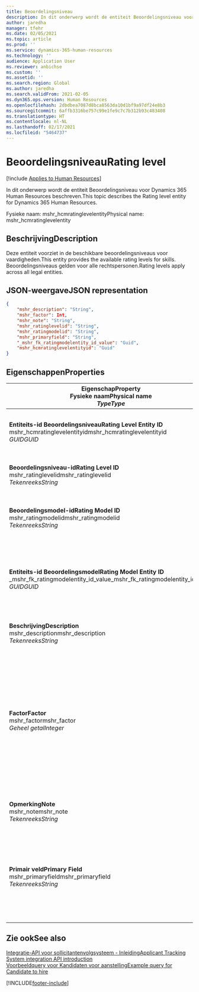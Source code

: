 ```yaml
---
title: Beoordelingsniveau
description: In dit onderwerp wordt de entiteit Beoordelingsniveau voor Dynamics 365 Human Resources beschreven.
author: jaredha
manager: tfehr
ms.date: 02/05/2021
ms.topic: article
ms.prod: ''
ms.service: dynamics-365-human-resources
ms.technology: ''
audience: Application User
ms.reviewer: anbichse
ms.custom: ''
ms.assetid: ''
ms.search.region: Global
ms.author: jaredha
ms.search.validFrom: 2021-02-05
ms.dyn365.ops.version: Human Resources
ms.openlocfilehash: 2dbdbea7087d8bca8563da10d1bf9a97df24e8b3
ms.sourcegitcommit: 6affb3316be757c99e1fe9c7c7b312b93c483408
ms.translationtype: HT
ms.contentlocale: nl-NL
ms.lasthandoff: 02/17/2021
ms.locfileid: "5464737"
---
```

# <a name="rating-level"></a><span data-ttu-id="3d037-103">Beoordelingsniveau</span><span class="sxs-lookup"><span data-stu-id="3d037-103">Rating level</span></span>

[!include [Applies to Human Resources](../includes/applies-to-hr.md)]

<span data-ttu-id="3d037-104">In dit onderwerp wordt de entiteit Beoordelingsniveau voor Dynamics 365 Human Resources beschreven.</span><span class="sxs-lookup"><span data-stu-id="3d037-104">This topic describes the Rating level entity for Dynamics 365 Human Resources.</span></span>

<span data-ttu-id="3d037-105">Fysieke naam: mshr_hcmratinglevelentity</span><span class="sxs-lookup"><span data-stu-id="3d037-105">Physical name: mshr_hcmratinglevelentity</span></span>

## <a name="description"></a><span data-ttu-id="3d037-106">Beschrijving</span><span class="sxs-lookup"><span data-stu-id="3d037-106">Description</span></span>

<span data-ttu-id="3d037-107">Deze entiteit voorziet in de beschikbare beoordelingsniveaus voor vaardigheden.</span><span class="sxs-lookup"><span data-stu-id="3d037-107">This entity provides the available rating levels for skills.</span></span> <span data-ttu-id="3d037-108">Beoordelingsniveaus gelden voor alle rechtspersonen.</span><span class="sxs-lookup"><span data-stu-id="3d037-108">Rating levels apply across all legal entities.</span></span>

## <a name="json-representation"></a><span data-ttu-id="3d037-109">JSON-weergave</span><span class="sxs-lookup"><span data-stu-id="3d037-109">JSON representation</span></span>

```json
{
    "mshr_description": "String",
    "mshr_factor": Int,
    "mshr_note": "String",
    "mshr_ratinglevelid": "String",
    "mshr_ratingmodelid": "String",
    "mshr_primaryfield": "String",
    "_mshr_fk_ratingmodelentity_id_value": "Guid",
    "mshr_hcmratinglevelentityid": "Guid"
}
```

## <a name="properties"></a><span data-ttu-id="3d037-110">Eigenschappen</span><span class="sxs-lookup"><span data-stu-id="3d037-110">Properties</span></span>

| <span data-ttu-id="3d037-111">Eigenschap</span><span class="sxs-lookup"><span data-stu-id="3d037-111">Property</span></span><br><span data-ttu-id="3d037-112">**Fysieke naam**</span><span class="sxs-lookup"><span data-stu-id="3d037-112">**Physical name**</span></span><br><span data-ttu-id="3d037-113">**_Type_**</span><span class="sxs-lookup"><span data-stu-id="3d037-113">**_Type_**</span></span> | <span data-ttu-id="3d037-114">Gebruiken</span><span class="sxs-lookup"><span data-stu-id="3d037-114">Use</span></span> | <span data-ttu-id="3d037-115">Beschrijving</span><span class="sxs-lookup"><span data-stu-id="3d037-115">Description</span></span> |
| --- | --- | --- |
| <span data-ttu-id="3d037-116">**Entiteits-id Beoordelingsniveau**</span><span class="sxs-lookup"><span data-stu-id="3d037-116">**Rating Level Entity ID**</span></span><br><span data-ttu-id="3d037-117">mshr_hcmratinglevelentityid</span><span class="sxs-lookup"><span data-stu-id="3d037-117">mshr_hcmratinglevelentityid</span></span><br><span data-ttu-id="3d037-118">*GUID*</span><span class="sxs-lookup"><span data-stu-id="3d037-118">*GUID*</span></span> | <span data-ttu-id="3d037-119">Alleen-lezen</span><span class="sxs-lookup"><span data-stu-id="3d037-119">Read-only</span></span><br><span data-ttu-id="3d037-120">Vereist</span><span class="sxs-lookup"><span data-stu-id="3d037-120">Required</span></span><br><span data-ttu-id="3d037-121">Door systeem gegenereerd</span><span class="sxs-lookup"><span data-stu-id="3d037-121">System-generated</span></span> | <span data-ttu-id="3d037-122">De door het systeem gegenereerde unieke id voor het niveau.</span><span class="sxs-lookup"><span data-stu-id="3d037-122">The system-generated unique identifier for the level.</span></span> |
| <span data-ttu-id="3d037-123">**Beoordelingsniveau-id**</span><span class="sxs-lookup"><span data-stu-id="3d037-123">**Rating Level ID**</span></span><br><span data-ttu-id="3d037-124">mshr_ratinglevelid</span><span class="sxs-lookup"><span data-stu-id="3d037-124">mshr_ratinglevelid</span></span><br><span data-ttu-id="3d037-125">*Tekenreeks*</span><span class="sxs-lookup"><span data-stu-id="3d037-125">*String*</span></span> | <span data-ttu-id="3d037-126">Lezen/schrijven</span><span class="sxs-lookup"><span data-stu-id="3d037-126">Read/write</span></span><br><span data-ttu-id="3d037-127">Vereist</span><span class="sxs-lookup"><span data-stu-id="3d037-127">Required</span></span> | <span data-ttu-id="3d037-128">Door de gebruiker leesbare unieke id voor het niveau.</span><span class="sxs-lookup"><span data-stu-id="3d037-128">User-readable unique identifier for the level.</span></span> |
| <span data-ttu-id="3d037-129">**Beoordelingsmodel-id**</span><span class="sxs-lookup"><span data-stu-id="3d037-129">**Rating Model ID**</span></span><br><span data-ttu-id="3d037-130">mshr_ratingmodelid</span><span class="sxs-lookup"><span data-stu-id="3d037-130">mshr_ratingmodelid</span></span><br><span data-ttu-id="3d037-131">*Tekenreeks*</span><span class="sxs-lookup"><span data-stu-id="3d037-131">*String*</span></span> | <span data-ttu-id="3d037-132">Lezen/schrijven</span><span class="sxs-lookup"><span data-stu-id="3d037-132">Read/write</span></span><br><span data-ttu-id="3d037-133">Vereist</span><span class="sxs-lookup"><span data-stu-id="3d037-133">Required</span></span> | <span data-ttu-id="3d037-134">Het beoordelingsmodel waarbij het beoordelingsniveau hoort.</span><span class="sxs-lookup"><span data-stu-id="3d037-134">The rating model to which the rating level belongs.</span></span> |
| <span data-ttu-id="3d037-135">**Entiteits-id Beoordelingsmodel**</span><span class="sxs-lookup"><span data-stu-id="3d037-135">**Rating Model Entity ID**</span></span><br><span data-ttu-id="3d037-136">_mshr_fk_ratingmodelentity_id_value</span><span class="sxs-lookup"><span data-stu-id="3d037-136">_mshr_fk_ratingmodelentity_id_value</span></span><br><span data-ttu-id="3d037-137">*GUID*</span><span class="sxs-lookup"><span data-stu-id="3d037-137">*GUID*</span></span> | <span data-ttu-id="3d037-138">Alleen-lezen</span><span class="sxs-lookup"><span data-stu-id="3d037-138">Read-only</span></span><br><span data-ttu-id="3d037-139">Vereist</span><span class="sxs-lookup"><span data-stu-id="3d037-139">Required</span></span><br><span data-ttu-id="3d037-140">Refererende sleutel: mshr_hcmratingmodelentityid van mshr_hcmratingmodelentity</span><span class="sxs-lookup"><span data-stu-id="3d037-140">Foreign key: mshr_hcmratingmodelentityid of mshr_hcmratingmodelentity</span></span> | <span data-ttu-id="3d037-141">De door het systeem gegenereerde id voor het beoordelingsmodel waarbij het beoordelingsniveau hoort.</span><span class="sxs-lookup"><span data-stu-id="3d037-141">The system-generated identifier for the rating model to which the rating level belongs.</span></span> |
| <span data-ttu-id="3d037-142">**Beschrijving**</span><span class="sxs-lookup"><span data-stu-id="3d037-142">**Description**</span></span><br><span data-ttu-id="3d037-143">mshr_description</span><span class="sxs-lookup"><span data-stu-id="3d037-143">mshr_description</span></span><br><span data-ttu-id="3d037-144">*Tekenreeks*</span><span class="sxs-lookup"><span data-stu-id="3d037-144">*String*</span></span> | <span data-ttu-id="3d037-145">Lezen/schrijven</span><span class="sxs-lookup"><span data-stu-id="3d037-145">Read/write</span></span><br><span data-ttu-id="3d037-146">Vereist</span><span class="sxs-lookup"><span data-stu-id="3d037-146">Required</span></span> | <span data-ttu-id="3d037-147">De omschrijving van het beoordelingsniveau.</span><span class="sxs-lookup"><span data-stu-id="3d037-147">The description of the rating level.</span></span> |
| <span data-ttu-id="3d037-148">**Factor**</span><span class="sxs-lookup"><span data-stu-id="3d037-148">**Factor**</span></span><br><span data-ttu-id="3d037-149">mshr_factor</span><span class="sxs-lookup"><span data-stu-id="3d037-149">mshr_factor</span></span><br><span data-ttu-id="3d037-150">*Geheel getal*</span><span class="sxs-lookup"><span data-stu-id="3d037-150">*Integer*</span></span> | <span data-ttu-id="3d037-151">Lezen/schrijven</span><span class="sxs-lookup"><span data-stu-id="3d037-151">Read/write</span></span><br><span data-ttu-id="3d037-152">Vereist</span><span class="sxs-lookup"><span data-stu-id="3d037-152">Required</span></span> | <span data-ttu-id="3d037-153">De factor in voor het beoordelingsniveau.</span><span class="sxs-lookup"><span data-stu-id="3d037-153">The factor for the rating level.</span></span> <span data-ttu-id="3d037-154">Wanneer u items vergelijkt met een ander aantal beoordelingsniveaus, wordt deze factor gebruikt om de scores te standaardiseren.</span><span class="sxs-lookup"><span data-stu-id="3d037-154">When you compare items with a different number of rating levels, the factor is used to normalize the scores.</span></span> <span data-ttu-id="3d037-155">De waarde moet een geheel getal tussen 0 en 9 zijn.</span><span class="sxs-lookup"><span data-stu-id="3d037-155">The value must be an integer between 0 and 9.</span></span> |
| <span data-ttu-id="3d037-156">**Opmerking**</span><span class="sxs-lookup"><span data-stu-id="3d037-156">**Note**</span></span><br><span data-ttu-id="3d037-157">mshr_note</span><span class="sxs-lookup"><span data-stu-id="3d037-157">mshr_note</span></span><br><span data-ttu-id="3d037-158">*Tekenreeks*</span><span class="sxs-lookup"><span data-stu-id="3d037-158">*String*</span></span> | <span data-ttu-id="3d037-159">Lezen/schrijven</span><span class="sxs-lookup"><span data-stu-id="3d037-159">Read/write</span></span><br><span data-ttu-id="3d037-160">Optioneel</span><span class="sxs-lookup"><span data-stu-id="3d037-160">Optional</span></span> | <span data-ttu-id="3d037-161">Eventuele notities die zijn gekoppeld aan het beoordelingsniveau.</span><span class="sxs-lookup"><span data-stu-id="3d037-161">Any notes associated with the rating level.</span></span> |
| <span data-ttu-id="3d037-162">**Primair veld**</span><span class="sxs-lookup"><span data-stu-id="3d037-162">**Primary Field**</span></span><br><span data-ttu-id="3d037-163">mshr_primaryfield</span><span class="sxs-lookup"><span data-stu-id="3d037-163">mshr_primaryfield</span></span><br><span data-ttu-id="3d037-164">*Tekenreeks*</span><span class="sxs-lookup"><span data-stu-id="3d037-164">*String*</span></span> | <span data-ttu-id="3d037-165">Alleen-lezen</span><span class="sxs-lookup"><span data-stu-id="3d037-165">Read-only</span></span><br><span data-ttu-id="3d037-166">Vereist</span><span class="sxs-lookup"><span data-stu-id="3d037-166">Required</span></span> | <span data-ttu-id="3d037-167">Het veld dat moet worden gebruikt als id van de entiteitsrecord.</span><span class="sxs-lookup"><span data-stu-id="3d037-167">Field to be used as an identifier of the entity record.</span></span> <span data-ttu-id="3d037-168">Combinatie van beoordelingsniveau-id en beoordelingsmodel-id.</span><span class="sxs-lookup"><span data-stu-id="3d037-168">Combination of rating level ID and rating model ID.</span></span> |

## <a name="see-also"></a><span data-ttu-id="3d037-169">Zie ook</span><span class="sxs-lookup"><span data-stu-id="3d037-169">See also</span></span>

[<span data-ttu-id="3d037-170">Integratie-API voor sollicitantenvolgsysteem - Inleiding</span><span class="sxs-lookup"><span data-stu-id="3d037-170">Applicant Tracking System integration API introduction</span></span>](hr-admin-integration-ats-api-introduction.md)<br>
[<span data-ttu-id="3d037-171">Voorbeeldquery voor Kandidaten voor aanstelling</span><span class="sxs-lookup"><span data-stu-id="3d037-171">Example query for Candidate to hire</span></span>](hr-admin-integration-ats-api-candidate-to-hire-example-query.md)



[!INCLUDE[footer-include](../includes/footer-banner.md)]